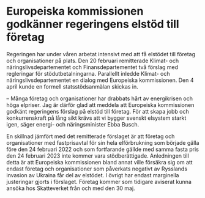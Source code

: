 # Europeiska kommissionen godkänner regeringens elstöd till företag

Regeringen har under våren arbetat intensivt med att få elstödet till företag och organisationer på plats. Den 20 februari remitterade Klimat- och näringslivsdepartementet och Finansdepartementet två förslag med regleringar för stödutbetalningarna. Parallellt inledde Klimat- och näringslivsdepartementet en dialog med Europeiska kommissionen. Den 4 april kunde en formell statsstödsanmälan skickas in.

– Många företag och organisationer har drabbats hårt av energikrisen och höga elpriser. Jag är därför glad att meddela att Europeiska kommissionen godkänt regeringens förslag på elstöd till företag. För att skapa jobb och konkurrenskraft på lång sikt krävs att vi bygger svenskt elsystem starkt igen, säger energi- och näringsminister Ebba Busch.

En skillnad jämfört med det remitterade förslaget är att företag och organisationer med fastprisavtal för sin hela elförbrukning som började gälla före den 24 februari 2022 och som fortfarande gällde med samma fasta pris den 24 februari 2023 inte kommer vara stödberättigade. Anledningen till detta är att Europeiska kommissionen bland annat ville försäkra sig om att endast företag och organisationer som påverkats negativt av Rysslands invasion av Ukraina får del av elstödet. I övrigt har endast marginella justeringar gjorts i förslaget. Företag kommer som tidigare aviserat kunna ansöka hos Skatteverket från och med den 30 maj.

